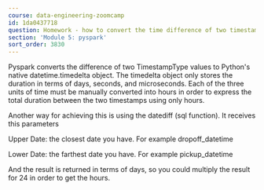```yaml
---
course: data-engineering-zoomcamp
id: 1da0437718
question: Homework - how to convert the time difference of two timestamps to hours
section: 'Module 5: pyspark'
sort_order: 3830
---
```


Pyspark converts the difference of two TimestampType values to Python's native datetime.timedelta object. The timedelta object only stores the duration in terms of days, seconds, and microseconds. Each of the three units of time must be manually converted into hours in order to express the total duration between the two timestamps using only hours.

Another way for achieving this is using the datediff (sql function). It receives this parameters

Upper Date: the closest date you have. For example dropoff_datetime

Lower Date: the farthest date you have.  For example pickup_datetime

And the result is returned in terms of days, so you could multiply the result for 24 in order to get the hours.

